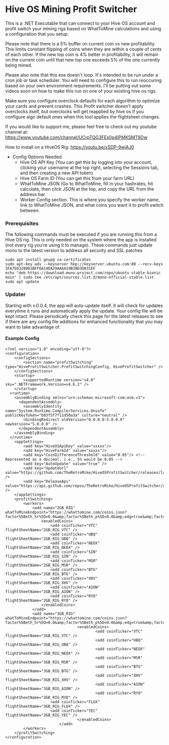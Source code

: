 # Hive OS Mining Profit Switcher
This is a .NET Executable that can connect to your Hive OS account and profit switch your mining rigs based on WhatToMine calculations and using a configuration that you setup. 

Please note that there is a 5% buffer on current coin vs new profitability. This limits constant flipping of coins when they are within a couple of cents of each other. If the new top coin is 4% better in profitability, it will remain on the current coin until that new top one exceeds 5% of the one currently being mined.

Please also note that this exe doesn't loop. It's intended to be run under a cron job or task scheduler. You will need to configure this to run reoccuring based on your own environment requirements. I'll be putting out some videos soon on how to make this run on one of your existing hive os rigs.

Make sure you configure overclock defaults for each algorithm to optimize your cards and prevent crashes. This Profit switcher doesn't apply overclocks itself, but overclocks will get reapplied by hive os if you configure algo default ones when this tool applies the flightsheet changes.

If you would like to support me, please feel free to check out my youtube channel at: https://www.youtube.com/channel/UCrpTQG3FEs0p4IPMKSMT9Dw

How to install on a HiveOS Rig: https://youtu.be/xSDP-9wjAJ0

- Config Options Needed
  - Hive OS API Key (You can get this by logging into your account, clicking your username at the top right, selecting the Sessions tab, and then creating a new API token)
  - Hive OS Farm ID (You can get this from your farm URL)
  - WhatToMine JSON (Go to WhatToMine, fill in your hashrates, hit calculate, then click JSON at the top, and copy the URL from the address bar
  - Worker Config section. This is where you specify the worker name, link to WhatToMine JSON, and what coins you want it to profit switch between.
  
### Prerequisites
The following commands must be executed if you are running this from a Hive OS rig. This is only needed on the system where the app is installed (not every rig you're using it to manage). These commands just update mono to the latest version to address all security and SSL patches
```
sudo apt install gnupg ca-certificates
sudo apt-key adv --keyserver hkp://keyserver.ubuntu.com:80 --recv-keys 3FA7E0328081BFF6A14DA29AA6A19B38D3D831EF
echo "deb https://download.mono-project.com/repo/ubuntu stable-bionic main" | sudo tee /etc/apt/sources.list.d/mono-official-stable.list
sudo apt update
```

### Updater
Starting with v.0.0.4, the app will auto-update itself. It will check for updates everytime it runs and automatically apply the update. Your config file will be kept intact. Please periodically check this page for the latest releases to see if there are any config file additions for enhanced functionality that you may want to take advantage of.

#### Example Config
```
<?xml version="1.0" encoding="utf-8"?>
<configuration>
	<configSections>
		<section name="profitSwitching" type="HiveProfitSwitcher.ProfitSwitchingConfig, HiveProfitSwitcher" />
	</configSections>
    <startup> 
        <supportedRuntime version="v4.0" sku=".NETFramework,Version=v4.6.2" />
    </startup>
  <runtime>
    <assemblyBinding xmlns="urn:schemas-microsoft-com:asm.v1">
      <dependentAssembly>
        <assemblyIdentity name="System.Runtime.CompilerServices.Unsafe" publicKeyToken="b03f5f7f11d50a3a" culture="neutral" />
        <bindingRedirect oldVersion="0.0.0.0-5.0.0.0" newVersion="5.0.0.0" />
      </dependentAssembly>
    </assemblyBinding>
  </runtime>
	<appSettings>
		<add key="HiveOSApiKey" value="xxxxx"/>
		<add key="HiveFarmId" value="xxxxx"/>
		<add key="CoinDifferenceThreshold" value="0.05"/> <!-- Represented as a decimal. i.e., 5% would be 0.05 -->
		<add key="AutoUpdate" value="true" />
		<add key="UpdateUrl" value="https://github.com/TheRetroMike/HiveOSProfitSwitcher/releases/latest/download/HiveProfitSwitcher.zip" />
		<add key="ReleaseApi" value="https://api.github.com/repos/TheRetroMike/HiveOSProfitSwitcher/releases/latest" />
	</appSettings>
	<profitSwitching>
		<workers>
			<add name="2GB_RIG" whatToMineEndpoint="https://whattomine.com/coins.json?factor%5Beth_hr%5D=0.0&amp;factor%5Beth_p%5D=0.0&amp;e4g=true&amp;factor%5Be4g_hr%5D=122.8&amp;factor%5Be4g_p%5D=370.0&amp;zh=true&amp;factor%5Bzh_hr%5D=96.0&amp;factor%5Bzh_p%5D=358.0&amp;cnh=true&amp;factor%5Bcnh_hr%5D=2500.0&amp;factor%5Bcnh_p%5D=285.0&amp;cng=true&amp;factor%5Bcng_hr%5D=2774.0&amp;factor%5Bcng_p%5D=365.0&amp;cnf=true&amp;factor%5Bcnf_hr%5D=7700.0&amp;factor%5Bcnf_p%5D=340.0&amp;factor%5Bcx_hr%5D=0.0&amp;factor%5Bcx_p%5D=0.0&amp;eqa=true&amp;factor%5Beqa_hr%5D=400.0&amp;factor%5Beqa_p%5D=315.0&amp;factor%5Bcc_hr%5D=999.0&amp;factor%5Bcc_p%5D=0.0&amp;factor%5Bcr29_hr%5D=999.0&amp;factor%5Bcr29_p%5D=0.0&amp;factor%5Bct31_hr%5D=1.4&amp;factor%5Bct31_p%5D=440.0&amp;factor%5Bct32_hr%5D=0.4&amp;factor%5Bct32_p%5D=440.0&amp;factor%5Beqb_hr%5D=58.0&amp;factor%5Beqb_p%5D=480.0&amp;factor%5Brmx_hr%5D=1560.0&amp;factor%5Brmx_p%5D=320.0&amp;factor%5Bns_hr%5D=2800.0&amp;factor%5Bns_p%5D=560.0&amp;factor%5Bal_hr%5D=222.0&amp;factor%5Bal_p%5D=440.0&amp;factor%5Bops_hr%5D=0.0&amp;factor%5Bops_p%5D=0.0&amp;factor%5Beqz_hr%5D=999.0&amp;factor%5Beqz_p%5D=440.0&amp;factor%5Bzlh_hr%5D=50.0&amp;factor%5Bzlh_p%5D=400.0&amp;kpw=true&amp;factor%5Bkpw_hr%5D=48.6&amp;factor%5Bkpw_p%5D=321.0&amp;factor%5Bppw_hr%5D=31.2&amp;factor%5Bppw_p%5D=520.0&amp;x25x=true&amp;factor%5Bx25x_hr%5D=2.68&amp;factor%5Bx25x_p%5D=191.0&amp;factor%5Bfpw_hr%5D=0.0&amp;factor%5Bfpw_p%5D=0.0&amp;vh=true&amp;factor%5Bvh_hr%5D=2.6&amp;factor%5Bvh_p%5D=391.0&amp;factor%5Bcost%5D=0.1&amp;factor%5Bcost_currency%5D=USD&amp;sort=Profitability24&amp;volume=0&amp;revenue=24h&amp;factor%5Bexchanges%5D%5B%5D=&amp;factor%5Bexchanges%5D%5B%5D=binance&amp;factor%5Bexchanges%5D%5B%5D=bitfinex&amp;factor%5Bexchanges%5D%5B%5D=bitforex&amp;factor%5Bexchanges%5D%5B%5D=bittrex&amp;factor%5Bexchanges%5D%5B%5D=coinex&amp;factor%5Bexchanges%5D%5B%5D=dove&amp;factor%5Bexchanges%5D%5B%5D=exmo&amp;factor%5Bexchanges%5D%5B%5D=gate&amp;factor%5Bexchanges%5D%5B%5D=graviex&amp;factor%5Bexchanges%5D%5B%5D=hitbtc&amp;factor%5Bexchanges%5D%5B%5D=hotbit&amp;factor%5Bexchanges%5D%5B%5D=ogre&amp;factor%5Bexchanges%5D%5B%5D=poloniex&amp;factor%5Bexchanges%5D%5B%5D=stex&amp;dataset=Main">
				<enabledCoins>
					<add coinTicker="VTC" flightSheetName="2GB_RIG_VTC" />
					<add coinTicker="UBQ" flightSheetName="2GB_RIG_UBQ" />
					<add coinTicker="NEOX" flightSheetName="2GB_RIG_NEOX" />
					<add coinTicker="SIN" flightSheetName="2GB_RIG_SIN" />
					<add coinTicker="MSR" flightSheetName="2GB_RIG_MSR" />
					<add coinTicker="BTG" flightSheetName="2GB_RIG_BTG" />
					<add coinTicker="XHV" flightSheetName="2GB_RIG_XHV" />
					<add coinTicker="AION" flightSheetName="2GB_RIG_AION" />
					<add coinTicker="RYO" flightSheetName="2GB_RIG_RYO" />
				</enabledCoins>
			</add>
			<add name="3GB_RIG" whatToMineEndpoint="https://whattomine.com/coins.json?factor%5Beth_hr%5D=0.0&amp;factor%5Beth_p%5D=0.0&amp;e4g=true&amp;factor%5Be4g_hr%5D=168.0&amp;factor%5Be4g_p%5D=720.0&amp;zh=true&amp;factor%5Bzh_hr%5D=175.0&amp;factor%5Bzh_p%5D=680.0&amp;cnh=true&amp;factor%5Bcnh_hr%5D=4675.0&amp;factor%5Bcnh_p%5D=615.0&amp;cng=true&amp;factor%5Bcng_hr%5D=3250.0&amp;factor%5Bcng_p%5D=600.0&amp;cnf=true&amp;factor%5Bcnf_hr%5D=3530.0&amp;factor%5Bcnf_p%5D=650.0&amp;factor%5Bcx_hr%5D=0.0&amp;factor%5Bcx_p%5D=0.0&amp;eqa=true&amp;factor%5Beqa_hr%5D=250.0&amp;factor%5Beqa_p%5D=550.0&amp;cc=true&amp;factor%5Bcc_hr%5D=0.0&amp;factor%5Bcc_p%5D=0.0&amp;cr29=true&amp;factor%5Bcr29_hr%5D=0.0&amp;factor%5Bcr29_p%5D=0.0&amp;ct31=true&amp;factor%5Bct31_hr%5D=0.0&amp;factor%5Bct31_p%5D=0.0&amp;ct32=true&amp;factor%5Bct32_hr%5D=0.0&amp;factor%5Bct32_p%5D=0.0&amp;eqb=true&amp;factor%5Beqb_hr%5D=0.0&amp;factor%5Beqb_p%5D=0.0&amp;rmx=true&amp;factor%5Brmx_hr%5D=0.0&amp;factor%5Brmx_p%5D=0.0&amp;ns=true&amp;factor%5Bns_hr%5D=0.0&amp;factor%5Bns_p%5D=0.0&amp;al=true&amp;factor%5Bal_hr%5D=387.0&amp;factor%5Bal_p%5D=720.0&amp;factor%5Bops_hr%5D=0.0&amp;factor%5Bops_p%5D=0.0&amp;eqz=true&amp;factor%5Beqz_hr%5D=72.0&amp;factor%5Beqz_p%5D=665.0&amp;zlh=true&amp;factor%5Bzlh_hr%5D=100.0&amp;factor%5Bzlh_p%5D=665.0&amp;kpw=true&amp;factor%5Bkpw_hr%5D=44.0&amp;factor%5Bkpw_p%5D=720.0&amp;factor%5Bppw_hr%5D=0.0&amp;factor%5Bppw_p%5D=0.0&amp;factor%5Bx25x_hr%5D=0.0&amp;factor%5Bx25x_p%5D=0.0&amp;factor%5Bfpw_hr%5D=0.0&amp;factor%5Bfpw_p%5D=0.0&amp;vh=true&amp;factor%5Bvh_hr%5D=2.68&amp;factor%5Bvh_p%5D=720.0&amp;factor%5Bcost%5D=0.1&amp;factor%5Bcost_currency%5D=USD&amp;sort=Profitability24&amp;volume=0&amp;revenue=24h&amp;factor%5Bexchanges%5D%5B%5D=&amp;factor%5Bexchanges%5D%5B%5D=binance&amp;factor%5Bexchanges%5D%5B%5D=bitfinex&amp;factor%5Bexchanges%5D%5B%5D=bitforex&amp;factor%5Bexchanges%5D%5B%5D=bittrex&amp;factor%5Bexchanges%5D%5B%5D=coinex&amp;factor%5Bexchanges%5D%5B%5D=dove&amp;factor%5Bexchanges%5D%5B%5D=exmo&amp;factor%5Bexchanges%5D%5B%5D=gate&amp;factor%5Bexchanges%5D%5B%5D=graviex&amp;factor%5Bexchanges%5D%5B%5D=hitbtc&amp;factor%5Bexchanges%5D%5B%5D=hotbit&amp;factor%5Bexchanges%5D%5B%5D=ogre&amp;factor%5Bexchanges%5D%5B%5D=poloniex&amp;factor%5Bexchanges%5D%5B%5D=stex&amp;dataset=Main">
                                <enabledCoins>
                                        <add coinTicker="VTC" flightSheetName="3GB_RIG_VTC" />
                                        <add coinTicker="UBQ" flightSheetName="3GB_RIG_UBQ" />
                                        <add coinTicker="NEOX" flightSheetName="3GB_RIG_NEOX" />
                                        <add coinTicker="MSR" flightSheetName="3GB_RIG_MSR" />
                                        <add coinTicker="BTG" flightSheetName="3GB_RIG_BTG" />
                                        <add coinTicker="XHV" flightSheetName="3GB_RIG_XHV" />
                                        <add coinTicker="AION" flightSheetName="3GB_RIG_AION" />
                                        <add coinTicker="RYO" flightSheetName="3GB_RIG_RYO" />
					<add coinTicker="FLUX" flightSheetName="3GB_RIG_FLUX" />
					<add coinTicker="YEC" flightSheetName="3GB_RIG_YEC" />
                                </enabledCoins>
                        </add>
		</workers>
	</profitSwitching>
</configuration>
```
